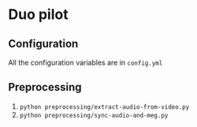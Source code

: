 # Duo pilot

## Configuration

All the configuration variables are in `config.yml`

## Preprocessing

1. `python preprocessing/extract-audio-from-video.py`
2. `python preprocessing/sync-audio-and-meg.py`
